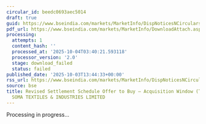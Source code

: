 ```yaml
---
circular_id: beedc0693aec5014
draft: true
guid: https://www.bseindia.com/markets/MarketInfo/DispNoticesNCirculars.aspx?Noticeid={051214FF-939B-4BAE-B24E-EC3BEF6D6161}&noticeno=20251003-51&dt=10/03/2025&icount=51&totcount=73&flag=0
pdf_url: https://www.bseindia.com/markets/MarketInfo/DownloadAttach.aspx?id=20251003-51&attachedId=
processing:
  attempts: 1
  content_hash: ''
  processed_at: '2025-10-04T03:40:21.593118'
  processor_version: '2.0'
  stage: download_failed
  status: failed
published_date: '2025-10-03T13:44:33+00:00'
rss_url: https://www.bseindia.com/markets/MarketInfo/DispNoticesNCirculars.aspx?Noticeid={051214FF-939B-4BAE-B24E-EC3BEF6D6161}&noticeno=20251003-51&dt=10/03/2025&icount=51&totcount=73&flag=0
source: bse
title: Revised Settlement Schedule Offer to Buy – Acquisition Window (Takeover) for
  SOMA TEXTILES & INDUSTRIES LIMITED
---
```


Processing in progress...